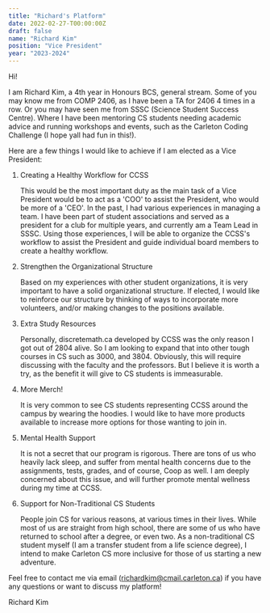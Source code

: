 ```yaml
---
title: "Richard's Platform"
date: 2022-02-27-T00:00:00Z
draft: false
name: "Richard Kim"
position: "Vice President"
year: "2023-2024"
---
```


Hi! 

I am Richard Kim, a 4th year in Honours BCS, general stream. Some of you may know me from COMP 2406, as I have been a TA for 2406 4 times in a row. Or you may have seen me from SSSC (Science Student Success Centre). Where I have been mentoring CS students needing academic advice and running workshops and events, such as the Carleton Coding Challenge (I hope yall had fun in this!).

Here are a few things I would like to achieve if I am elected as a Vice President:

1. Creating a Healthy Workflow for CCSS 

    This would be the most important duty as the main task of a Vice        President would be to act as a 'COO' to assist the President, who would be more of a 'CEO'. In the past, I had various experiences in managing a team. I have been part of student associations and served as a president for a club for multiple years, and currently am a Team Lead in SSSC. Using those experiences, I will be able to organize the CCSS's workflow to assist the President and guide individual board members to create a healthy workflow.

2. Strengthen the Organizational Structure

    Based on my experiences with other student organizations, it is very important to have a solid organizational structure. If elected, I would like to reinforce our structure by thinking of ways to incorporate more volunteers, and/or making changes to the positions available. 

3. Extra Study Resources

    Personally, discretemath.ca developed by CCSS was the only reason I got out of 2804 alive. So I am looking to expand that into other tough courses in CS such as 3000, and 3804. Obviously, this will require discussing with the faculty and the professors. But I believe it is worth a try, as the benefit it will give to CS students is immeasurable. 

4. More Merch!

    It is very common to see CS students representing CCSS around the campus by wearing the hoodies. I would like to have more products available to increase more options for those wanting to join in.

5. Mental Health Support

    It is not a secret that our program is rigorous. There are tons of us who heavily lack sleep, and suffer from mental health concerns due to the assignments, tests, grades, and of course, Coop as well. I am deeply concerned about this issue, and will further promote mental wellness during my time at CCSS.

6. Support for Non-Traditional CS Students

    People join CS for various reasons, at various times in their lives. While most of us are straight from high school, there are some of us who have returned to school after a degree, or even two. As a non-traditional CS student myself (I am a transfer student from a life science degree), I intend to make Carleton CS more inclusive for those of us starting a new adventure.

Feel free to contact me via email (richardkim@cmail.carleton.ca) if you have any questions or want to discuss my platform! 

Richard Kim